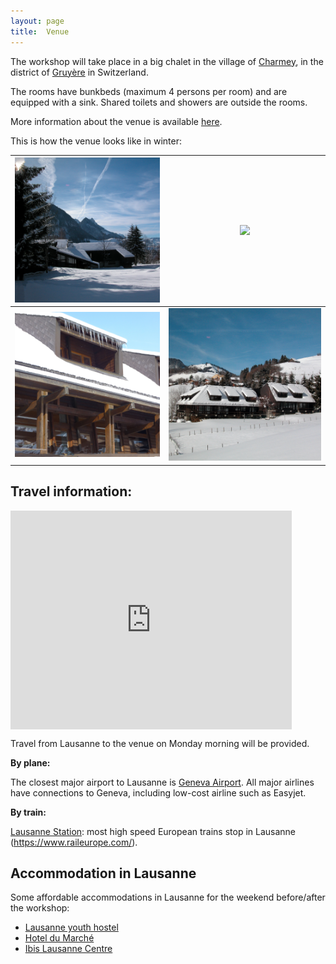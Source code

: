 ```yaml
---
layout: page
title:  Venue
---
```

The workshop will take place in a big chalet in the village of [Charmey](http://www.val-de-charmey.ch), in the district of [Gruyère](https://www.la-gruyere.ch/en/) in Switzerland.

The rooms have bunkbeds (maximum 4 persons per room) and are equipped with a sink. Shared toilets and showers are outside the rooms.

More information about the venue is available [here](http://www.centre-vacances-gruyere.ch/).

This is how the venue looks like in winter:

<img src="/assets/image/chalet1.jpg" width="100%" /> |  <img src="/assets/image/chalet2.jpg" width="100%" />
:-------------------------:|:-------------------------:
<img src="/assets/image/chalet3.jpg" width="100%" /> |  <img src="/assets/image/chalet4.jpg" width="100%" />

<!-- Add a description of the venue -->
<!--  I used this website https://www.embedgooglemap.net/) -->

## Travel information:

<div class="mapouter"><div class="gmap_canvas"><iframe width="450" height="350" id="gmap_canvas" src="https://maps.google.com/maps?q=Z%C3%BCrcher%20Sch%C3%BClerheim&t=&z=13&ie=UTF8&iwloc=&output=embed" frameborder="0" scrolling="no" marginheight="0" marginwidth="0"></iframe><a href="https://www.bitgeeks.net/embed-google-map/">bitgeeks.net</a></div><style>.mapouter{position:relative;text-align:right;height:350px;width:450px;}.gmap_canvas {overflow:hidden;background:none!important;height:350px;width:450px;}</style></div>

Travel from Lausanne to the venue on Monday morning will be provided.


**By plane:**

The closest major airport to Lausanne is [Geneva Airport](https://www.gva.ch/en/). All major airlines have connections to Geneva, including low-cost airline such as Easyjet.

**By train:**

[Lausanne Station](https://www.sbb.ch/en/station-services/railway-stations/lausanne-station.html): most high speed European trains stop in Lausanne (https://www.raileurope.com/).

## Accommodation in Lausanne

Some affordable accommodations in Lausanne for the weekend before/after the workshop:
- [Lausanne youth hostel](https://www.youthhostel.ch/en/hostels/lausanne-jeunotel/)
- [Hotel du Marché](https://www.hoteldumarche-lausanne.ch)
- [Ibis Lausanne Centre](https://www.accorhotels.com/gb/hotel-6772-ibis-lausanne-centre/index.shtml)
